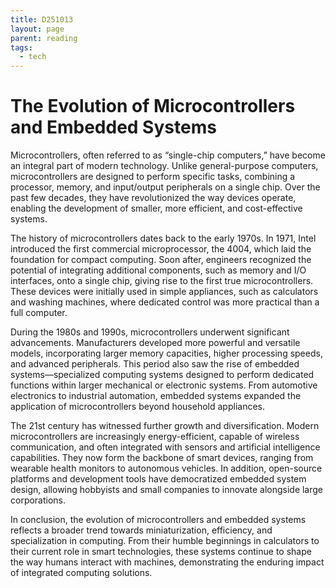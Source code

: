 ```yaml
---
title: D251013
layout: page
parent: reading
tags:
  - tech
---
```


# The Evolution of Microcontrollers and Embedded Systems

Microcontrollers, often referred to as “single-chip computers,” have become an integral part of modern technology. Unlike general-purpose computers, microcontrollers are designed to perform specific tasks, combining a processor, memory, and input/output peripherals on a single chip. Over the past few decades, they have revolutionized the way devices operate, enabling the development of smaller, more efficient, and cost-effective systems.

The history of microcontrollers dates back to the early 1970s. In 1971, Intel introduced the first commercial microprocessor, the 4004, which laid the foundation for compact computing. Soon after, engineers recognized the potential of integrating additional components, such as memory and I/O interfaces, onto a single chip, giving rise to the first true microcontrollers. These devices were initially used in simple appliances, such as calculators and washing machines, where dedicated control was more practical than a full computer.

During the 1980s and 1990s, microcontrollers underwent significant advancements. Manufacturers developed more powerful and versatile models, incorporating larger memory capacities, higher processing speeds, and advanced peripherals. This period also saw the rise of embedded systems—specialized computing systems designed to perform dedicated functions within larger mechanical or electronic systems. From automotive electronics to industrial automation, embedded systems expanded the application of microcontrollers beyond household appliances.

The 21st century has witnessed further growth and diversification. Modern microcontrollers are increasingly energy-efficient, capable of wireless communication, and often integrated with sensors and artificial intelligence capabilities. They now form the backbone of smart devices, ranging from wearable health monitors to autonomous vehicles. In addition, open-source platforms and development tools have democratized embedded system design, allowing hobbyists and small companies to innovate alongside large corporations.

In conclusion, the evolution of microcontrollers and embedded systems reflects a broader trend towards miniaturization, efficiency, and specialization in computing. From their humble beginnings in calculators to their current role in smart technologies, these systems continue to shape the way humans interact with machines, demonstrating the enduring impact of integrated computing solutions.